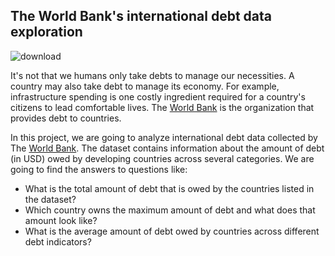 ## The World Bank's international debt data exploration

![download](https://user-images.githubusercontent.com/127361595/224518838-258167b1-d5fb-4ba0-823d-eac2ca388d98.jpg)

It's not that we humans only take debts to manage our necessities. A country may also take debt to manage its economy. For example, infrastructure spending is one costly ingredient required for a country's citizens to lead comfortable lives. The [World Bank](https://www.worldbank.org/en/home) is the organization that provides debt to countries.

In this project, we are going to analyze international debt data collected by The [World Bank](https://www.worldbank.org/en/home). The dataset contains information about the amount of debt (in USD) owed by developing countries across several categories. We are going to find the answers to questions like:

- What is the total amount of debt that is owed by the countries listed in the dataset?
- Which country owns the maximum amount of debt and what does that amount look like?
- What is the average amount of debt owed by countries across different debt indicators?


